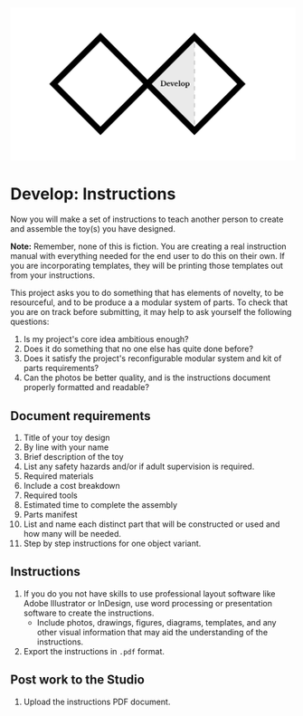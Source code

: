 ![Double Diamond Develop Phase graphic](/assets/dd-process-develop-1200px@2x.png)

# Develop: Instructions

Now you will make a set of instructions to teach another person to create and assemble the toy(s) you have designed.

**Note:** Remember, none of this is fiction. You are creating a real instruction manual with everything needed for the end user to do this on their own. If you are incorporating templates, they will be printing those templates out from your instructions.

This project asks you to do something that has elements of novelty, to be resourceful, and to be produce a a modular system of parts. To check that you are on track before submitting, it may help to ask yourself the following questions:

1. Is my project's core idea ambitious enough?
2. Does it do something that no one else has quite done before?
3. Does it satisfy the project's reconfigurable modular system and kit of parts requirements?
4. Can the photos be better quality, and is the instructions document properly formatted and readable?

## Document requirements

1. Title of your toy design
2. By line with your name
3. Brief description of the toy
4. List any safety hazards and/or if adult supervision is required.
5. Required materials
  1. Include a cost breakdown
6. Required tools
7. Estimated time to complete the assembly
8. Parts manifest
  1. List and name each distinct part that will be constructed or used and how many will be needed.
9. Step by step instructions for one object variant.

## Instructions

1. If you do you not have skills to use professional layout software like Adobe Illustrator or InDesign, use word processing or presentation software to create the instructions.
    - Include photos, drawings, figures, diagrams, templates, and any other visual information that may aid the understanding of the instructions. 
2. Export the instructions in `.pdf` format.

## Post work to the Studio

1. Upload the instructions PDF document.